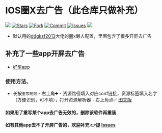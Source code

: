 # IOS圈X去广告（此仓库只做补充）

![](https://visitor-badge.glitch.me/badge?page_id=cat-kun.QuantumultX-block-ad) 
[![Stars](https://img.shields.io/github/stars/cat-kun/QuantumultX-block-ad)](https://github.com/cat-kun/QuantumultX-block-ad/stargazers)
[![Fork](https://img.shields.io/github/forks/cat-kun/QuantumultX-block-ad)](https://github.com/cat-kun/QuantumultX-block-ad/network/members)
[![Commit](https://img.shields.io/github/commit-activity/m/cat-kun/QuantumultX-block-ad?label=Commits)](https://github.com/cat-kun/QuantumultX-block-ad/commits/master)
[![Issues](https://img.shields.io/github/issues/cat-kun/QuantumultX-block-ad)](https://github.com/cat-kun/QuantumultX-block-ad/issues)
[![](https://img.shields.io/github/followers/cat-kun?label=follow&style=social)](https://github.com/cat-kun)

- 默认用的[ddgksf2013](https://github.com/ddgksf2013/ddgksf2013)大佬的圈x懒人配置，里面包含了很多开屏去广告
## 补充了一些app开屏去广告

- [好型app](https://raw.githubusercontent.com/cat-kun/QuantumultX-block-ad/master/haoxing.conf)

### 使用方法、
- 长按`重写规则` - 右上角➕ - 资源路径填入对应conf链接，资源标签填入名字（方便识别，可不填），打开资源解析器 - 右上角点✅ [图文版](https://github.com/cat-kun/QuantumultX-block-ad/blob/master/README_IMG.md)

#### 如果用了重写某个app去广告无效的，删除该软件再重装

#### 如有其他app去不了开屏广告的，欢迎补充 👉提 [Issues](https://github.com/cat-kun/QuantumultX-block-ad/issues/new)

